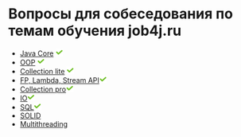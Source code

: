 # Вопросы для собеседования по темам обучения job4j.ru


+ [Java Core]() ![icon][done]
+ [OOP]() ![icon][done]
+ [Collection lite](CollectionLite.md#collections-light) ![icon][done]
+ [FP, Lambda, Stream API](FPLambdaStreamAPI.md#fp-labmda-stream-api)![icon][done]
+ [Collection pro](CollectionPro.md#collections-pro)![icon][done]
+ [IO](IO.md#io)![icon][done]
+ [SQL](SQL.md#sql)![icon][done]
+ [SOLID](SOLID.md#solid)
+ [Multithreading](Multithreading.md#multithreading)

[done]:done.png